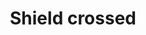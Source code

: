 ---
title: Shield crossed
tags: ["shield", "crossed", "secure", "protect", "safety"]
icon: shield-crossed
svg: '<svg xmlns="http://www.w3.org/2000/svg" width="24" height="24" fill="none" viewBox="0 0 24 24" stroke-width="1.5" stroke-linecap="round" stroke-linejoin="round" stroke="currentColor"><path d="M12 21s7-4.6 7-10m-7 10s-7-4.6-7-10m7 10V3m7 8V6.16a.51.51 0 0 0-.457-.506c-1.998-.2-3.915-.89-5.582-2.009L12 3m7 8H5m7-8-.961.645a12.2 12.2 0 0 1-5.582 2.01A.51.51 0 0 0 5 6.16V11"/></svg>'
---